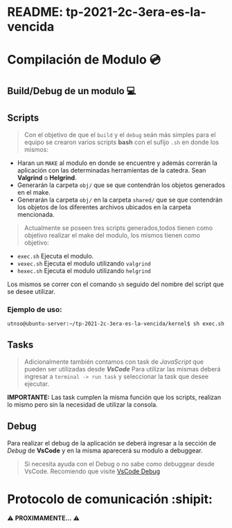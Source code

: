 # README: tp-2021-2c-3era-es-la-vencida


# Compilación de Modulo 💿

## Build/Debug de un modulo 💻

## Scripts
> Con el objetivo de que el `build` y el `debug` seán más simples para el equipo se crearon varios scripts **bash** con el sufijo `.sh` en donde los mismos:
* Haran un `MAKE` al modulo en donde se encuentre y además correrán la aplicación con las determinadas herramientas de la catedra. Sean **Valgrind** o **Helgrind**.
* Generarán la carpeta `obj/` que se que contendrán los objetos generados en el make.
* Generarán la carpeta `obj/` en la carpeta `shared/` que se que contendrán los objetos de los diferentes archivos ubicados en la carpeta mencionada.

> Actualmente se poseen tres scripts generados,todos tienen como objetivo realizar el make del modulo, los mismos tienen como objetivo:
- `exec.sh`  Ejecuta el modulo.
- `vexec.sh` Ejecuta el modulo utilizando `valgrind`
- `hexec.sh` Ejecuta el modulo utilizando `helgrind`

Los mismos se correr con el comando `sh` seguido del nombre del script que se desee utilizar.

### Ejemplo de uso:
```
utnso@ubuntu-server:~/tp-2021-2c-3era-es-la-vencida/kernel$ sh exec.sh
```

## Tasks
> Adicionalmente también contamos con task de *JavaScript* que pueden ser utilizadas desde ***VsCode***
Para utilizar las mismas deberá ingresar a `terminal -> run task` y seleccionar la task que desee ejecutar.

**IMPORTANTE:** Las task cumplen la misma función que los scripts, realizan lo mismo pero sin la necesidad de utilizar la consola.

## Debug
Para realizar el debug de la aplicación se deberá ingresar a la sección de *Debug* de **VsCode** y en la misma aparecerá su modulo a debuggear.

> Si necesita ayuda con el Debug o no sabe como debuggear desde VsCode. Recomiendo que visite [VsCode Debug](https://code.visualstudio.com/docs/editor/debugging)

# Protocolo de comunicación :shipit:

:warning: **PROXIMAMENTE...** :warning:   
